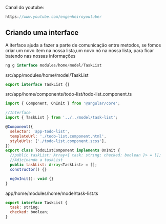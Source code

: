 Canal do youtube:

```js
https://www.youtube.com/engenheiroyoutuber
```

## Criando uma interface

A iterface ajuda a fazer a parte de comunicação entre metodos, se fomos criar um
novo item na nossa lista,um novo nó na nossa lista, para ficar batendo nas
nossas informações

```js
ng g interface modules/home/model/TaskList
```

src/app/modules/home/model/TaskList

```js
export interface TaskList {}
```

src/app/home/components/todo-list/todo-list.component.ts

```js
import { Component, OnInit } from '@angular/core';

//Interface
import { TaskList } from '../../model/task-list';

@Component({
  selector: 'app-todo-list',
  templateUrl: './todo-list.component.html',
  styleUrls: ['./todo-list.component.scss'],
})
export class TodoListComponent implements OnInit {
  //public taskList: Array<{ task: string; checked: boolean }> = [];
  //Adicinando a taskList
  public taskList: Array<TaskList> = [];
  constructor() {}

  ngOnInit(): void {}
}
```

app/home/modules/home/model/task-list.ts

```js
export interface TaskList {
  task: string;
  checked: boolean;
}
```
